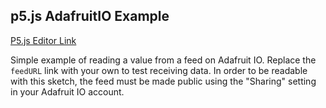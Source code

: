 ## p5.js AdafruitIO Example   

[P5.js Editor Link](https://editor.p5js.org/panik/sketches/QuCWBaonw)  

Simple example of reading a value from a feed on Adafruit IO.  Replace the `feedURL` link with your own to test receiving data.  In order to be readable with this sketch, the feed must be made public using the "Sharing" setting in your Adafruit IO account.  
